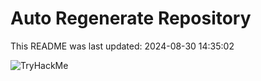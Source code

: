 # Auto Regenerate Repository

This README was last updated: 2024-08-30 14:35:02

 ![TryHackMe](https://tryhackme.com/badge/533634)